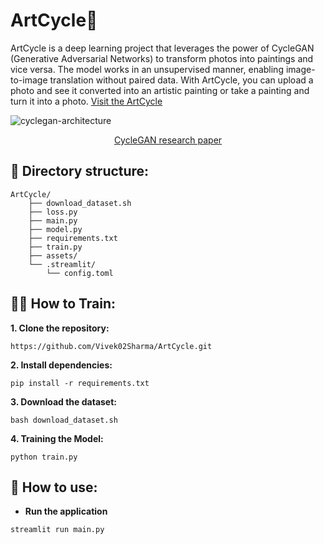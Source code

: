 # ArtCycle🎨

ArtCycle is a deep learning project that leverages the power of CycleGAN (Generative Adversarial Networks) to transform photos into paintings and vice versa. The model works in an unsupervised manner, enabling image-to-image translation without paired data. With ArtCycle, you can upload a photo and see it converted into an artistic painting or take a painting and turn it into a photo.
[Visit the ArtCycle](https://artcycle-ai.streamlit.app/)

![cyclegan-architecture](https://github.com/user-attachments/assets/b1152d4b-923a-473a-a4ff-1b631e89bd79)
<p align="center"><a href="https://arxiv.org/pdf/1703.10593">CycleGAN research paper</a></p>

## 📂 Directory structure:

```
ArtCycle/
    ├── download_dataset.sh
    ├── loss.py
    ├── main.py
    ├── model.py
    ├── requirements.txt
    ├── train.py
    ├── assets/
    └── .streamlit/
        └── config.toml   
```

## 🧑‍💻 How to Train:

**1. Clone the repository:**

```
https://github.com/Vivek02Sharma/ArtCycle.git
```

**2. Install dependencies:**

```
pip install -r requirements.txt
```

**3. Download the dataset:**

```
bash download_dataset.sh
```

**4. Training the Model:**
```
python train.py
```

## 🚀 How to use:

- **Run the application**
```
streamlit run main.py
```
  
